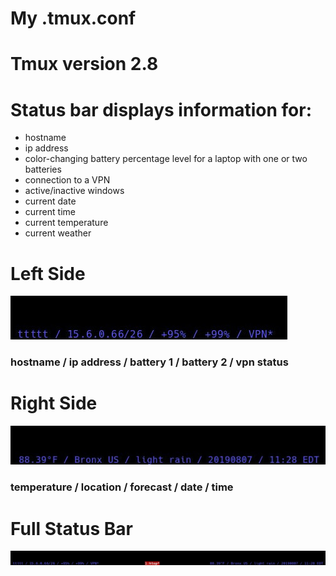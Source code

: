 # My .tmux.conf

# Tmux version 2.8

# Status bar displays information for:

* hostname
* ip address
* color-changing battery percentage level for a laptop with one or two batteries
* connection to a VPN
* active/inactive windows
* current date
* current time
* current temperature
* current weather 


# Left Side
![tmux_statusbar_left](/tmux_statusbar_left.jpg)
### hostname / ip address / battery 1 / battery 2 / vpn status

# Right Side
![tmux_statusbar_right](/tmux_statusbar_right.jpg)
### temperature / location / forecast / date / time

# Full Status Bar
![tmux_statusbar](/tmux_statusbar.jpg)
